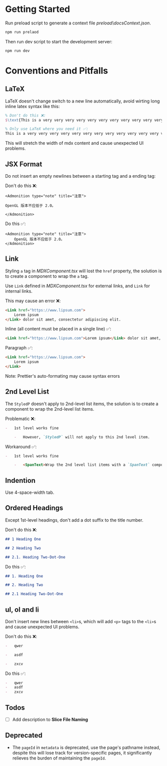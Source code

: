 # Getting Started

Run preload script to generate a context file _preload\docsContext.json_.

```bash
npm run prelaod
```

Then run dev script to start the development server:

```bash
npm run dev
```

# Conventions and Pitfalls

## LaTeX

LaTeX doesn't change switch to a new line automatically, avoid wirting long inline latex syntax like this:

```latex
% Don't do this ❌:
$\text{This is a very very very very very very very very very very very very very very very very very very very very very very very very very long line.} \cos\theta$
```

```latex
% Only use LaTeX where you need it ✅:
This is a very very very very very very very very very very very very very very very very very very very very very very very very very long line. $\cos\theta$
```

This will stretch the width of mdx content and cause unexpected UI problems.

## JSX Format

Do not insert an empty newlines between a starting tag and a ending tag:

Don't do this ❌:

```mdx
<Admonition type="note" title="注意">

OpenGL 版本不应低于 2.0。

</Admonition>
```

Do this ✅:

```tsx
<Admonition type="note" title="注意">
	OpenGL 版本不应低于 2.0。
</Admonition>
```

## Link

Styling `a` tag in _MDXComponent.tsx_ will lost the `href` property, the solution is to create a component to wrap the `a` tag.

Use `Link` defined in _MDXComponent.tsx_ for external links, and `Link` for internal links.

This may cause an error ❌:

```md
<Link href="https://www.lipsum.com">
	Lorem ipsum
</Link> dolor sit amet, consectetur adipiscing elit.
```

Inline (all content must be placed in a single line) ✅:

```md
<Link href="https://www.lipsum.com">Lorem ipsum</Link> dolor sit amet, consectetur adipiscing elit.
```

Paragraph ✅:

```md
<Link href="https://www.lipsum.com">
	Lorem ipsum
</Link>
```

Note: Prettier's auto-formating may cause syntax errors

## 2nd Level List

The `StyledP` doesn't apply to 2nd-level list items, the solution is to create a component to wrap the 2nd-level list items.

Problematic ❌:

```md
-   1st level works fine

    -   However, `StyledP` will not apply to this 2nd level item.
```

Workaround ✅:

```md
-   1st level works fine

    -   <SpanText>Wrap the 2nd level list items with a `SpanText` component can fix the problme.</SpanText>
```

## Indention

Use 4-space-width tab.

## Ordered Headings

Except 1st-level headings, don't add a dot suffix to the title number.

Don't do this ❌:

```md
## 1 Heading One

## 2 Heading Two

## 2.1. Heading Two-Dot-One
```

Do this ✅:

```md
## 1. Heading One

## 2. Heading Two

## 2.1 Heading Two-Dot-One
```

## ul, ol and li

Don't insert new lines between `<li>`s, which will add `<p>` tags to the `<li>`s and cause unexpected UI problems.

Don't do this ❌:

```md
-   qwer

-   asdf

-   zxcv
```

Do this ✅:

```md
-   qwer
-   asdf
-   zxcv
```

## Todos

-   [ ] Add description to **Slice File Naming**

## Deprecated

-   The `pageId` in `metadata` is deprecated, use the page's pathname instead, despite this will lose track for version-specific pages, it significantly relieves the burden of maintaining the `pageId`.
